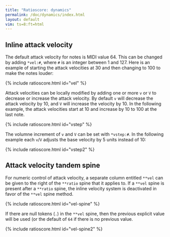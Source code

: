```yaml
---
title: "Ratioscore: dynamics"
permalink: /doc/dynamics/index.html
layout: default
vim: ts=8:ft=html
---
```



<h2> Inline attack velocity </h2>

The default attack velocity for notes is MIDI value 64.  This can
be changed by adding `*vel:#`, where `#` is an integer between 1
and 127.  Here is an example of starting the attack velocities at
30 and then changing to 100 to make the notes louder:

{% include ratioscore.html id="vel" %}
<script type="application/x-ratioscore" id="vel">
**dtime	**ratio
*	*Ivioln
*	*ref:C4
*	*vel:30
1	1
1	9/8
1	5/4
1	4/3
1	3/2
*	*vel:100
1	5/3
1	15/8
1	2
1	15/8
1	2
*-	*-
</script>

Attack velocities can be locally modified by adding one or more `v` or `V` to 
decrease or increase the attack velocity.  By default `v` will decrease
the attack velocity by 10, and `V` will increase the velocity by 10.
In the following example, the attack velocities start at 10 and
increase by 10 to 100 at the last note.


{% include ratioscore.html id="vstep" %}
<script type="application/x-ratioscore" id="vstep">
**dtime	**ratio
*	*Ivioln
*	*ref:C4
*	*vel:50
1	vvvv1
1	vvv9/8
1	vv5/4
1	v4/3
1	3/2
1	V5/3
1	VV15/8
1	VVV2
1	VVVV15/8
1	VVVVV2
*-	*-
</script>

The volumne increment of `v` and `V` can be set with `*vstep:#`.  In the following
example each `v`/`V` adjusts the base velocity by 5 units instead of 10:

{% include ratioscore.html id="vstep2" %}
<script type="application/x-ratioscore" id="vstep2">
**dtime	**ratio
*	*Ivioln
*	*ref:C4
*	*vstep:5
1	vvvv1
1	vvv9/8
1	vv5/4
1	v4/3
1	3/2
1	V5/3
1	VV15/8
1	VVV2
1	VVVV15/8
1	VVVVV2
*-	*-
</script>



<h2> Attack velocity tandem spine </h2>

For numeric control of attack velocity, a separate column entitled `**vel` can
be given to the right of the `**ratio` spine that it applies to.  If a `**vel`
spine is present after a `**ratio` spine, the inline velocity system is deactivated
in favor of the `**vel` spine method.

{% include ratioscore.html id="vel-spine" %}
<script type="application/x-ratioscore" id="vel-spine">
**dtime	**ratio	**vel
*MM180	*Ivioln	*
*	*ref:C4	*
1	1	10
1	9/8	20
1	5/4	30
1	4/3	40
1	3/2	50
1	5/3	60
1	15/8	70
1	2	80
1	15/8	90
1	2	100
*-	*-	*-
</script>

If there are null tokens (`.`) in the `**vel` spine, then the previous explicit
value will be used (or the default of `64` if there is no previous value.

{% include ratioscore.html id="vel-spine2" %}
<script type="application/x-ratioscore" id="vel-spine2">
**dtime	**ratio	**vel
*MM180	*Ivioln	*
*	*ref:C4	*
1	1	110
1	9/8	.
1	5/4	50
1	4/3	.
1	3/2	110
1	5/3	.
1	15/8	50
1	2	.
1	15/8	110
1	2	.
*-	*-	*-
</script>




